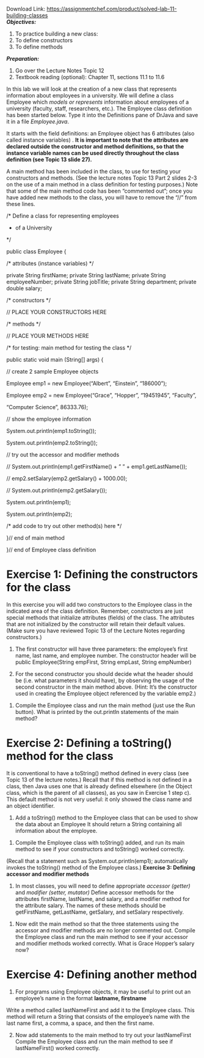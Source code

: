 Download Link: https://assignmentchef.com/product/solved-lab-11-building-classes
<br>
<strong><em>Objectives:</em> </strong>

<ol>

 <li>To practice building a new class:</li>

 <li>To define constructors</li>

 <li>To define methods</li>

</ol>

<strong><em>Preparation:</em> </strong>

<ol>

 <li>Go over the Lecture Notes Topic 12</li>

 <li>Textbook reading (optional): Chapter 11, sections 11.1 to 11.6</li>

</ol>




In this lab we will look at the creation of a new class that represents information about employees in a university. We will define a class Employee which <em>models or represents</em> information about employees of a university (faculty, staff, researchers, etc.). The Employee class definition has been started below. Type it into the Definitions pane of DrJava and save it in a file <em>Employee.java</em>.




It starts with the field definitions: an Employee object has 6 attributes (also called instance variables) . <strong>It is important to note that the attributes are declared outside the constructor and method definitions, so that the instance variable names can be used directly throughout the class definition (see Topic 13 slide 27). </strong>




A main method has been included in the class, to use for testing your constructors and methods. (See the lecture notes Topic 13 Part 2 slides  2-3 on the use of a main method in a class definition for testing purposes.) Note that some of the main method code has been “commented out”; once you have added new methods to the class, you will have to remove the “//” from these lines.




/* Define a class for representing employees

* of a University

*/

public class Employee {




/* attributes (instance variables) */




private String firstName;   private String lastName;   private String employeeNumber;   private String jobTitle;   private String department;   private double salary;




/* constructors */




// PLACE YOUR CONSTRUCTORS HERE




/* methods */




// PLACE YOUR METHODS HERE







/* for testing: main method for testing the class */




public static void main (String[] args) {




// create 2 sample Employee objects

Employee emp1 = new Employee(“Albert”, “Einstein”, “186000”);

Employee emp2 = new Employee(“Grace”, “Hopper”, “19451945”, “Faculty”,

“Computer Science”, 86333.76);




// show the employee information

System.out.println(emp1.toString());

System.out.println(emp2.toString());




// try out the accessor and modifier methods

// System.out.println(emp1.getFirstName() + ” ” + emp1.getLastName());

// emp2.setSalary(emp2.getSalary() + 1000.00);

// System.out.println(emp2.getSalary());




System.out.println(emp1);

System.out.println(emp2);




/* add code to try out other method(s) here */













}// end of main method




}// end of Employee class definition

<h1>Exercise 1:  Defining the constructors for the class</h1>

In this exercise you will add two constructors to the Employee class in the indicated area of the class definition. Remember, constructors are just special methods that initialize attributes (fields) of the class. The attributes that are not initialized by the constructor will retain their default values. (Make sure you have reviewed Topic 13 of the Lecture Notes regarding constructors.)




<ol>

 <li>The first constructor will have three parameters: the employee’s first name, last name, and employee number. The constructor header will be public Employee(String empFirst, String empLast, String empNumber)</li>

</ol>




<ol start="2">

 <li>For the second constructor you should decide what the header should be (i.e. what parameters it should have), by observing the usage of the second constructor in the main method above. (Hint:  It’s the constructor used in creating the Employee object referenced by the variable emp2.)</li>

</ol>




<ol>

 <li>Compile the Employee class and run the main method (just use the Run button). What is printed by the out.println statements of the main method?</li>

</ol>

<h1>Exercise 2:  Defining a toString() method for the class</h1>

It is conventional to have a toString() method defined in every class (see Topic 13 of the lecture notes.) Recall that if this method is not defined in a class, then Java uses one that is already defined elsewhere (in the Object class, which is the parent of all classes), as you saw in Exercise 1 step c). This default method is not very useful: it only showed the class name and an object identifier.




<ol>

 <li>Add a toString() method to the Employee class that can be used to show the data about an Employee It should return a String containing all information about the employee.</li>

</ol>




<ol>

 <li>Compile the Employee class with toString() added, and run its main method to see if your constructors and toString() worked correctly.</li>

</ol>

(Recall that a statement such as  System.out.println(emp1); automatically invokes the toString() method of the Employee class.) <strong>Exercise 3:  Defining accessor and modifier methods </strong>

<ol>

 <li>In most classes, you will need to define appropriate <em>accessor (getter)</em> and <em>modifier (setter,</em> <em>mutator)</em> Define accessor  methods for the attributes firstName, lastName, and salary, and a modifier method for the attribute salary. The names of these methods should be getFirstName, getLastName, getSalary, and setSalary respectively.</li>

</ol>




<ol>

 <li>Now edit the main method so that the three statements using the accessor and modifier methods are no longer commented out. Compile the Employee class and run the main method to see if your accessor and modifier methods worked correctly. What is Grace Hopper’s salary now?</li>

</ol>

<h1>Exercise 4:  Defining another method</h1>

<ol>

 <li>For programs using Employee objects, it may be useful to print out an employee’s name in the format <strong>lastname, firstname </strong></li>

</ol>

Write a method called lastNameFirst and add it to the Employee class.  This method will return a String that consists of the employee’s name with the last name first, a comma, a space, and then the first name.




<ol start="2">

 <li>Now add statements to the main method to try out your lastNameFirst Compile the Employee class and run the main method to see if lastNameFirst() worked correctly.</li>

</ol>


